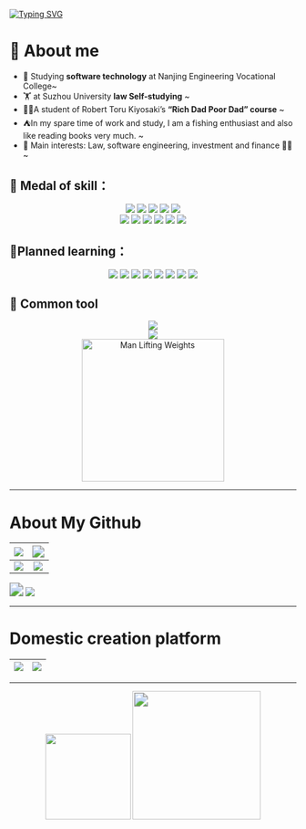 <a href="https://git.io/typing-svg"><img src="https://readme-typing-svg.demolab.com?font=Fira+Code&pause=1000&color=2168F7&center=%E7%9C%9F&vCenter=%E7%9C%9F&multiline=true&repeat=%E7%9C%9F&width=788&height=88&lines=Hi%EF%BC%81%F0%9F%91%8B%F0%9F%91%8B%F0%9F%91%8B+I'm+draper-crypto.;I+want+to+change+the+future+through+artificial+intelligence.;Create+epoch-making+products." alt="Typing SVG" /></a>

# 🎉 About me

- 🔭 Studying **software technology** at Nanjing Engineering Vocational College~
- 🏋 at Suzhou University **law Self-studying** ~
- 👨‍💻A student of Robert Toru Kiyosaki’s **“Rich Dad Poor Dad” course** ~
- ⛺️In my spare time of work and study, I am a fishing enthusiast and also like reading books very much. ~
- 📨 Main interests: Law, software engineering, investment and finance 👏🏻 ~



## 🧠 Medal of skill：

<div align="center"> 
    <img src="https://img.shields.io/badge/JavaScript-F7DF1E?logo=javascript&logoColor=000&style=flat">   
    <img src="https://img.shields.io/badge/HTML5-E34F26?logo=html5&logoColor=fff&style=flat">   
    <img src="https://img.shields.io/badge/CSS3-1572B6?logo=css3&logoColor=fff&style=flat">     
    <img src="https://img.shields.io/badge/Python-3776AB?logo=python&logoColor=fff&style=flat">   
    <img src="https://img.shields.io/badge/C-A8B9CC?logo=c&logoColor=fff&style=flat">   
</div> 
<div align="center">
    <img src="https://img.shields.io/badge/Spring-6DB33F?logo=spring&logoColor=fff&style=flat"> 
    <img src="https://img.shields.io/badge/-Node.js-3C873A?style=flat&logo=Node.js&logoColor=white">   
    <img src="https://img.shields.io/badge/Vue.js-4FC08D?logo=vuedotjs&logoColor=fff&style=flat">
    <img src="https://img.shields.io/badge/jQuery-0769AD?logo=jquery&logoColor=fff&style=flat">   
    <img src="https://img.shields.io/badge/-Docker-218bea?style=flat&logo=docker&logoColor=white">   
    <img src="https://img.shields.io/badge/-Github-black?style=flat&logo=github">   
</div>


## 💪Planned learning：

<div align="center">
     <img src="https://img.shields.io/badge/-Webpack-%232C3A42?style=flat-square&logo=webpack">   
    <img src="https://img.shields.io/badge/C%2B%2B-00599C?logo=cplusplus&logoColor=fff&style=flat">   
    <img src="https://img.shields.io/badge/C%20Sharp-239120?logo=csharp&logoColor=fff&style=flat">     
    <img src="https://img.shields.io/badge/PHP-777BB4?logo=php&logoColor=fff&style=flat">   
    <img src="https://img.shields.io/badge/TypeScript-3178C6?logo=typescript&logoColor=fff&style=flat">   
    <img src="https://img.shields.io/badge/-Graphql-cf1322?style=flat&logo=graphql&logoColor=white"> 
    <img src="https://img.shields.io/badge/Android-3DDC84?logo=android&logoColor=fff&style=flat"> 
    <img src="https://img.shields.io/badge/Three.js-092E20?logo=threedotjs&logoColor=fff&style=flat"> 
</div>


## 🧰 Common tool

<div align="center">
<img src="https://skillicons.dev/icons?i=idea,mysql,vscode,visualstudio,vue&theme=light" /><br>
<img src="https://skillicons.dev/icons?i=pr,au,ps,github,githubactions,md,postman" /><br>
<img src="https://cdn.jsdelivr.net/gh/sun0225SUN/sun0225SUN/assets/images/man.png" alt="Man Lifting Weights" width="250" height="250" />
</div>




-----

# About My Github

| <img src="https://metrics.lecoq.io/Draper-crypto?template=classic&base=header%2C%20activity%2C%20community%2C%20repositories%2C%20metadata&base.indepth=false&base.hireable=false&base.skip=false&config.timezone=Asia%2FSingapore"> | <img src="https://github-readme-stats.vercel.app/api/top-langs/?username=Draper-crypto" style="zoom:130%;" /> |
| :----------------------------------------------------------: | :----------------------------------------------------------: |
| <img src="https://streak-stats.demolab.com/?user=Draper-crypto"> | <img src="https://github-readme-stats.vercel.app/api?username=Draper-crypto&show_icons=true&theme=flag-india"> |

<img src="https://github-profile-trophy.vercel.app/?username=Draper-crypto&row=1&column=6&theme=flat&margin-w=50&margin-h=50&no-bg=true&no-frame=true&quot;" style="zoom:150%;" />

<img src="https://github-readme-activity-graph.vercel.app/graph?username=Draper-crypto&theme=react-dark">

-----

# Domestic creation platform

| ![](https://stats.justsong.cn/api/zhihu?username=draper-crypto&theme=light&lang=zh-CN) | ![](https://stats.justsong.cn/api/csdn?id=Suprman88&theme=light&lang=zh-CN) |
| :----------------------------------------------------------: | :----------------------------------------------------------: |

-----

<div align="center">
<img width="150" src="https://cdn.jsdelivr.net/gh/sun0225SUN/sun0225SUN/assets/images/icon.png;">
<img width="150" src="https://cdn.jsdelivr.net/gh/sun0225SUN/sun0225SUN/assets/images/cxyduck.gif" style="zoom:150%;">
</ div>

